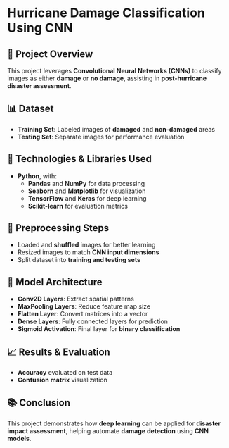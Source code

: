 #  Hurricane Damage Classification Using CNN  

## 📌 Project Overview  
This project leverages **Convolutional Neural Networks (CNNs)** to classify images as either **damage** or **no damage**, assisting in **post-hurricane disaster assessment**.  

## 📊 Dataset  
- **Training Set**: Labeled images of **damaged** and **non-damaged** areas  
- **Testing Set**: Separate images for performance evaluation  

## 🔧 Technologies & Libraries Used  
- **Python**, with:  
  - **Pandas** and **NumPy** for data processing  
  - **Seaborn** and **Matplotlib** for visualization  
  - **TensorFlow** and **Keras** for deep learning  
  - **Scikit-learn** for evaluation metrics  

## 🔄 Preprocessing Steps  
- Loaded and **shuffled** images for better learning  
- Resized images to match **CNN input dimensions**  
- Split dataset into **training and testing sets**  

## 🤖 Model Architecture  
- **Conv2D Layers**: Extract spatial patterns  
- **MaxPooling Layers**: Reduce feature map size  
- **Flatten Layer**: Convert matrices into a vector  
- **Dense Layers**: Fully connected layers for prediction  
- **Sigmoid Activation**: Final layer for **binary classification**  

## 📈 Results & Evaluation  
- **Accuracy** evaluated on test data  
- **Confusion matrix** visualization  

## 📚 Conclusion  
This project demonstrates how **deep learning** can be applied for **disaster impact assessment**, helping automate **damage detection** using **CNN models**.  

